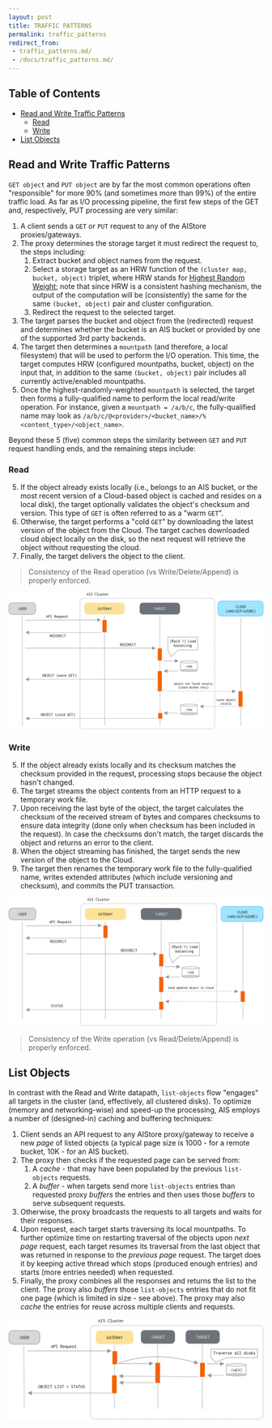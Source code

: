 ```yaml
---
layout: post
title: TRAFFIC PATTERNS
permalink: traffic_patterns
redirect_from:
 - traffic_patterns.md/
 - /docs/traffic_patterns.md/
---
```


## Table of Contents

- [Read and Write Traffic Patterns](#read-and-write-traffic-patterns)
  - [Read](#read)
  - [Write](#write)
- [List Objects](#list-objects)

## Read and Write Traffic Patterns

`GET object` and `PUT object` are by far the most common operations often "responsible" for more 90% (and sometimes more than 99%) of the entire traffic load. As far as I/O processing pipeline, the first few steps of the GET and, respectively, PUT processing are very similar:

1. A client sends a `GET` or `PUT` request to any of the AIStore proxies/gateways.
2. The proxy determines the storage target it must redirect the request to, the steps including:
    1. Extract bucket and object names from the request.
    2. Select a storage target as an HRW function of the `(cluster map, bucket, object)` triplet, where HRW stands for [Highest Random Weight](https://en.wikipedia.org/wiki/Rendezvous_hashing);
       note that since HRW is a consistent hashing mechanism, the output of the computation will be (consistently) the same for the same `(bucket, object)` pair and cluster configuration.
    3. Redirect the request to the selected target.
3. The target parses the bucket and object from the (redirected) request and determines whether the bucket is an AIS bucket or provided by one of the supported 3rd party backends.
4. The target then determines a `mountpath` (and therefore, a local filesystem) that will be used to perform the I/O operation.
   This time, the target computes HRW (configured mountpaths, bucket, object) on the input that, in addition to the same `(bucket, object)` pair includes all currently active/enabled mountpaths.
5. Once the highest-randomly-weighted `mountpath` is selected, the target then forms a fully-qualified name to perform the local read/write operation.
   For instance, given a `mountpath = /a/b/c`, the fully-qualified name may look as `/a/b/c/@<provider>/<bucket_name>/%<content_type>/<object_name>`.

Beyond these 5 (five) common steps the similarity between `GET` and `PUT` request handling ends, and the remaining steps include:

### Read

5. If the object already exists locally (i.e., belongs to an AIS bucket, or the most recent version of a Cloud-based object is cached and resides on a local disk), the target optionally validates the object's checksum and version.
   This type of `GET` is often referred to as a "warm `GET`".
6. Otherwise, the target performs a "cold `GET`" by downloading the latest version of the object from the Cloud.
   The target caches downloaded cloud object locally on the disk, so the next request will retrieve the object without requesting the cloud.
7. Finally, the target delivers the object to the client.

> Consistency of the Read operation (vs Write/Delete/Append) is properly enforced.

![](images/ais-get-flow.png)

### Write

5. If the object already exists locally and its checksum matches the checksum provided in the request, processing stops because the object hasn't changed.
6. The target streams the object contents from an HTTP request to a temporary work file.
7. Upon receiving the last byte of the object, the target calculates the checksum of the received stream of bytes and compares checksums to ensure data integrity (done only when checksum has been included in the request).
   In case the checksums don't match, the target discards the object and returns an error to the client.
8. When the object streaming has finished, the target sends the new version of the object to the Cloud.
9. The target then renames the temporary work file to the fully-qualified name, writes extended attributes (which include versioning and checksum), and commits the PUT transaction.

![](images/ais-put-flow.png)

> Consistency of the Write operation (vs Read/Delete/Append) is properly enforced.

## List Objects

In contrast with the Read and Write datapath, `list-objects` flow "engages" all targets in the cluster (and, effectively, all clustered disks). To optimize (memory and networking-wise) and speed-up the processing, AIS employs a number of (designed-in) caching and buffering techniques:

1. Client sends an API request to any AIStore proxy/gateway to receive a new *page* of listed objects (a typical page size is 1000 - for a remote bucket, 10K - for an AIS bucket).
2. The proxy then checks if the requested page can be served from:
   1. A *cache* - that may have been populated by the previous `list-objects` requests.
   2. A *buffer* - when targets send more `list-objects` entries than requested proxy *buffers* the entries and then uses those *buffers* to serve subsequent requests.
3. Otherwise, the proxy broadcasts the requests to all targets and waits for their responses.
3. Upon request, each target starts traversing its local mountpaths.
   To further optimize time on restarting traversal of the objects upon *next page* request, each target resumes its traversal from the last object that was returned in response to the *previous page* request.
   The target does it by keeping active thread which stops (produced enough entries) and starts (more entries needed) when requested.
4. Finally, the proxy combines all the responses and returns the list to the client.
   The proxy also *buffers* those `list-objects` entries that do not fit one page (which is limited in size - see above).
   The proxy may also *cache* the entries for reuse across multiple clients and requests.

![](images/ais-list-flow.png)
